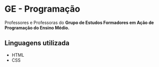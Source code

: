 # GE - Programação

Professores e Professoras do **Grupo de Estudos Formadores em Ação de Programação do Ensino Médio.**

## Linguagens utilizada

- HTML
- CSS

